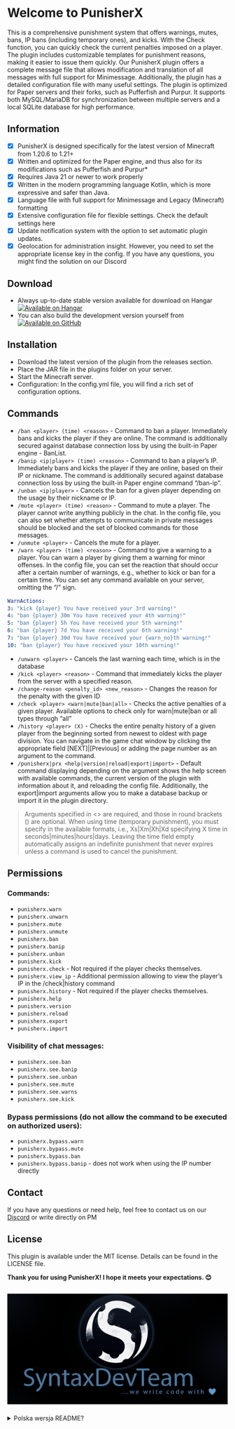 # Welcome to PunisherX
This is a comprehensive punishment system that offers warnings, mutes, bans, IP bans (including temporary ones), and kicks. With the Check function, you can quickly check the current penalties imposed on a player. The plugin includes customizable templates for punishment reasons, making it easier to issue them quickly. Our PunisherX plugin offers a complete message file that allows modification and translation of all messages with full support for Minimessage. Additionally, the plugin has a detailed configuration file with many useful settings. The plugin is optimized for Paper servers and their forks, such as Pufferfish and Purpur. It supports both MySQL/MariaDB for synchronization between multiple servers and a local SQLite database for high performance.

## Information
* [x] PunisherX is designed specifically for the latest version of Minecraft from 1.20.6 to 1.21+
* [x] Written and optimized for the Paper engine, and thus also for its modifications such as Pufferfish and Purpur* 
* [x] Requires Java 21 or newer to work properly
* [x] Written in the modern programming language Kotlin, which is more expressive and safer than Java.
* [x] Language file with full support for Minimessage and Legacy (Minecraft) formatting
* [x] Extensive configuration file for flexible settings. Check the default settings here
* [x] Update notification system with the option to set automatic plugin updates.
* [x] Geolocation for administration insight. However, you need to set the appropriate license key in the config.
If you have any questions, you might find the solution on our Discord

## Download
* Always up-to-date stable version available for download on Hangar [![Available on Hangar](https://img.shields.io/hangar/dt/PunisherX)](https://hangar.papermc.io/SyntaxDevTeam/PunisherX)
* You can also build the development version yourself from [![Available on GitHub](https://img.shields.io/badge/GitHub.com-PunisherX-green)](https://github.com/SyntaxDevTeam/PunisherX)

## Installation
* Download the latest version of the plugin from the releases section.
* Place the JAR file in the plugins folder on your server.
* Start the Minecraft server.
* Configuration: In the config.yml file, you will find a rich set of configuration options.

## Commands

* `/ban <player> (time) <reason>` - Command to ban a player. Immediately bans and kicks the player if they are online. The command is additionally secured against database connection loss by using the built-in Paper engine - BanList.
* `/banip <ip|player> (time) <reason>` - Command to ban a player’s IP. Immediately bans and kicks the player if they are online, based on their IP or nickname. The command is additionally secured against database connection loss by using the built-in Paper engine command “/ban-ip”.
* `/unban <ip|player>` - Cancels the ban for a given player depending on the usage by their nickname or IP.
* `/mute <player> (time) <reason>` - Command to mute a player. The player cannot write anything publicly in the chat. In the config file, you can also set whether attempts to communicate in private messages should be blocked and the set of blocked commands for those messages.
* `/unmute <player>` - Cancels the mute for a player.
* `/warn <player> (time) <reason>` - Command to give a warning to a player. You can warn a player by giving them a warning for minor offenses. In the config file, you can set the reaction that should occur after a certain number of warnings, e.g., whether to kick or ban for a certain time. You can set any command available on your server, omitting the “/” sign.
```YAML
WarnActions:
3: "kick {player} You have received your 3rd warning!"
4: "ban {player} 30m You have received your 4th warning!"
5: "ban {player} 5h You have received your 5th warning!"
6: "ban {player} 7d You have received your 6th warning!"
7: "ban {player} 30d You have received your {warn_no}th warning!"
10: "ban {player} You have received your 10th warning!"
```
* `/unwarn <player>` - Cancels the last warning each time, which is in the database
* `/kick <player> <reason>` - Command that immediately kicks the player from the server with a specified reason.
* `/change-reason <penalty_id> <new_reason>` - Changes the reason for the penalty with the given ID
* `/check <player> <warn|mute|ban|all>` - Checks the active penalties of a given player. Available options to check only for warn|mute|ban or all types through “all”
* `/history <player> (X)` - Checks the entire penalty history of a given player from the beginning sorted from newest to oldest with page division. You can navigate in the game chat window by clicking the appropriate field [NEXT]|[Previous] or adding the page number as an argument to the command.
* `/punisherx|prx <help|version|reload|export|import>` - Default command displaying depending on the argument shows the help screen with available commands, the current version of the plugin with information about it, and reloading the config file. Additionally, the export|import arguments allow you to make a database backup or import it in the plugin directory.
> Arguments specified in <> are required, and those in round brackets () are optional. When using time (temporary punishment), you must specify in the available formats, i.e., Xs|Xm|Xh|Xd specifying X time in seconds|minutes|hours|days. Leaving the time field empty automatically assigns an indefinite punishment that never expires unless a command is used to cancel the punishment.

## Permissions
### Commands:
* `punisherx.warn`
* `punisherx.unwarn`
* `punisherx.mute`
* `punisherx.unmute`
* `punisherx.ban`
* `punisherx.banip`
* `punisherx.unban`
* `punisherx.kick`
* `punisherx.check` - Not required if the player checks themselves.
* `punisherx.view_ip` - Additional permission allowing to view the player’s IP in the /check|history command
* `punisherx.history` - Not required if the player checks themselves.
* `punisherx.help`
* `punisherx.version`
* `punisherx.reload`
* `punisherx.export`
* `punisherx.import`
### Visibility of chat messages:
* `punisherx.see.ban`
* `punisherx.see.banip`
* `punisherx.see.unban`
* `punisherx.see.mute`
* `punisherx.see.warns`
* `punisherx.see.kick`
### Bypass permissions (do not allow the command to be executed on authorized users):
* `punisherx.bypass.warn`
* `punisherx.bypass.mute`
* `punisherx.bypass.ban`
* `punisherx.bypass.banip` - does not work when using the IP number directly

## Contact
If you have any questions or need help, feel free to contact us on our [Discord](https://discord.gg/KNstae3UEV) or write directly on PM

## License
This plugin is available under the MIT license. Details can be found in the LICENSE file.


**Thank you for using PunisherX! I hope it meets your expectations. 😊**

![syntaxdevteam_logo.png](assets/syntaxdevteam_logo.png)
---
<details>
<summary>Polska wersja README?</summary>

# Witaj w PunisherX

To wszechstronny system kar, który oferuje ostrzeżenia, wyciszenia, bany, ipbany (w tym tymczasowe) oraz kicki.
Dzięki funkcji Check możesz szybko sprawdzić aktualne kary nałożone na gracza. Wtyczka zawiera konfigurowalne szablony powodów kar, co ułatwia ich szybkie wymierzanie.
Nasz plugin PunisherX oferuje pełny plik wiadomości, który umożliwia modyfikację i tłumaczenie wszystkich komunikatów z pełnym wsparciem dla Minimessage. Dodatkowo wtyczka posiada szczegółowy plik konfiguracyjny z wieloma przydatnymi ustawieniami.
Wtyczka jest zoptymalizowana dla serwerów Paper i ich rozwidleń, takich jak Pufferfish czy Purpur. Obsługuje zarówno MySQL/MariaDB umożliwiając synchronizację między kilkoma serwerami, jak i lokalną bazę danych SQLite zapewniając wysoką wydajność.

## Informacje
* [x] PunisherX został zaprojektowany specjalnie pod najnowszą wersję Minecraft od 1.20.6 do 1.21+
* [x] Napisany i zoptymalizowano pod silnik Paper, a zatem tez pod jego modyfikacje tj. Pufferfish i Purpur
* [x] Wymaga Javy 21 lub nowszej, aby działać poprawnie
* [x] Napisany w nowoczesnym języku programowania Kotlin, który jest bardziej ekspresyjny i bezpieczny niż Java.
* [x] Plik językowy z pełnym wsparciem formatowania [Minimessage](https://docs.advntr.dev/minimessage/format.html) oraz Legacy (Minecraft)
* [x] Rozbudowany plik konfiguracyjny dla elastyczności ustawień. Sprawdź domyślne ustawienia [tutaj]()
* [x] System powiadomień o aktualizacjach z możliwością ustawienia automatycznego uaktualniania pluginu.
* [x] Geolokalizacja do wglądu dla administracji. Należy jednak ustawić w configu odpowiedni klucz licencji.

Jeśli masz jakieś pytania, być może znajdziesz na nie rozwiązanie na naszym [discordzie](https://discord.gg/KNstae3UEV)

## Pobierz
* Zawsze aktualna wersja stabilna do pobrania na Hangar [![Available on Hangar](https://img.shields.io/hangar/dt/PunisherX)](https://hangar.papermc.io/SyntaxDevTeam/PunisherX)
* Możesz także samodzielnie zbudować wersję developerską z [![Available on GitHub](https://img.shields.io/badge/GitHub.com-PunisherX-green)](https://github.com/SyntaxDevTeam/PunisherX)

## Instalacja
* Pobierz najnowszą wersję pluginu z sekcji wydań.
* Umieść plik JAR w folderze plugins na swoim serwerze.
* Uruchom serwer Minecraft.
* Konfiguracja:
W pliku [config.yml](https://github.com/SyntaxDevTeam/PunisherX/blob/main/src/main/resources/config.yml) znajdziesz bogaty zasób opcji konfiguracyjnych.

## Komendy

* `/ban <gracz> (czas) <powód>` - Komenda banująca gracza. Natychmiast banuje i wyrzuca gracza, jeśli ten jest online. Komenda jest dodatkowo zabezpieczona na wypadek zerwania połączenia z bazą danych przez użycie wbudowanej w silniku Paper - BanList.
* `/banip <ip|gracz> (czas) <powód>` - Komenda banująca ip gracza. Natychmiast banuje i wyrzuca gracza, jeśli ten jest online, na podstawie jego IP lub jego nicku. Komenda jest dodatkowo zabezpieczona na wypadek zerwania połączenia z bazą danych przez użycie wbudowanej w silniku Paper komendy "/ban-ip".
* `/unban <ip|gracz>` - Kasuje bana dla danego gracza w zależności od sposobu użycia po jego nicku lub IP.
* `/mute <gracz> (czas) <powód>` - Komenda wyciszająca gracza. Gracz nie może publicznie na czacie nic napisać. W pliku config możesz ustawić także czy mają być blokowane próby porozumiewania się w wiadomościach prywatnych oraz zestaw blokowanych komend tych wiadomości.
* `/unmute <gracz>` - Kasuje wyciszenie dla gracza.
* `/warn <gracz> (czas) <powód>` - Komenda dająca ostrzeżenie dla gracza. Możesz upomnieć gracza poprzez nadanie mu ostrzeżenia za lżejsze przewinienia. W pliku config możesz ustawić rekację, jakie mają nastąpić po określonej ilości ostrzeżeń np. czy ma wyrzucić lub zbanować na dany czas. Można ustawić dowolną komendę dostępną na Twoim serwerze z pominięciem znaku "/".
```YAML
WarnActions:
3: "kick {player} You have received your 3rd warning!"
4: "ban {player} 30m You have received your 4th warning!"
5: "ban {player} 5h You have received your 5th warning!"
6: "ban {player} 7d You have received your 6th warning!"
7: "ban {player} 30d You have received your {warn_no}th warning!"
10: "ban {player} You have received your 10th warning!"
```
* `/unwarn <gracz>` - Kasuje każdorazowo ostatnie ostrzeżenie, jakie jest w bazie danych
* `/kick <gracz> <powód>` - Komenda, która natychmiastowo wyrzuca gracza z serwera z określonym powodem.
* `/change-reason <id_kary> <nowy_powód>` - Zmienia powód kary o danym ID
* `/check <gracz> <warn|mute|ban|all>` - Sprawdza aktywne kare danego gracza. Dostępne opcje do sprawdzenia tylko dla warn|mute|ban lub wszystkie rodzaje przez "all"
* `/history <gracz> (X)` - Sprawdza całą historię kar danego gracza od początku posortowane od najnowszej do najstarszej z podziałem na strony. Można nawigować w oknie czatu w grze klikając w odpowiednie pole [NEXT]|[Previous] lub dodając numer strony jako argument do komendy.
* `/punisherx|prx <help|version|reload|export|import>` - Domyślna komenda wyświetlająca w zależności od argumentu wyświetla ekran pomoc z dostępnymi komendami, aktualną wersję pluginu wraz z informacjami o nim oraz przeładowującą plik config. Dodatkowo argumenty export|import pozwalają na wykonanie zrzutu (kopii zapasowej) bazy danych lub jej importu w katalogu pluginu.
> Argumenty określone w <> są wymagane, a te w nawiasach okrągłych () są opcjonalne. Używając czasu (kara na czas określony) musisz określić w dostępnych formatach, czyli Xs|Xm|Xh|Xd określając X czasu w sekundach|minutach|godzinach|dniach. Pozostawienie pustego pola w miejscu czasu automatycznie nadaje kare na czas nieokreślony i nigdy ona nie wygaśnie, chyba że zostanie użyta komenda kasująca daną karę.

## Uprawnienia

### Komendy:
* `punisherx.warn`
* `punisherx.unwarn`
* `punisherx.mute`
* `punisherx.unmute`
* `punisherx.ban`
* `punisherx.banip`
* `punisherx.unban`
* `punisherx.kick`
* `punisherx.check` - Nie jest wymagane, jeśli gracz sprawdza samego siebie.
  * `punisherx.view_ip` - Dodatkowe uprawnienie pozwalające na wgląd w IP gracza w komendzie `/check|history`
* `punisherx.history` - Nie jest wymagane, jeśli gracz sprawdza samego siebie.
* `punisherx.help`
* `punisherx.version`
* `punisherx.reload`
* `punisherx.export`
* `punisherx.import`

### Widoczność komunikatów na czacie:
* `punisherx.see.ban`
* `punisherx.see.banip`
* `punisherx.see.unban`
* `punisherx.see.mute`
* `punisherx.see.warns`
* `punisherx.see.kick`

### Uprawnienia bypass (nie pozwalają na wykonanie na uprawnionych danej komendy):
* `punisherx.bypass.warn`
* `punisherx.bypass.mute`
* `punisherx.bypass.ban`
* `punisherx.bypass.banip` - nie działa w przypadku użycia bezpośrednio numeru IP

## Kontakt
Jeśli masz pytania lub potrzebujesz pomocy, śmiało skontaktuj się z nami na naszym [discordzie](https://discord.gg/KNstae3UEV) lub napisz bezpośrednio na PM

## Licencja
Ten plugin jest dostępny na licencji MIT. Szczegóły znajdziesz w pliku LICENSE.

Dziękuję za korzystanie z PunisherX! Mam nadzieję, że spełni twoje oczekiwania. 😊

![syntaxdevteam_logo.png](assets/syntaxdevteam_logo.png)
</details>
